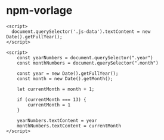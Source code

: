 # npm-vorlage


<!-- Add copy year -->

    <script>
      document.querySelector('.js-data').textContent = new Date().getFullYear();
    </script>


<!-- Current month and year -->

    <script>
        const yearNumbers = document.querySelector(".year")
        const monthNumbers = document.querySelector(".month")

        const year = new Date().getFullYear();
        const month = new Date().getMonth();

        let currentMonth = month + 1;

        if (currentMonth === 13) {
            currentMonth = 1
        }

        yearNumbers.textContent = year
        monthNumbers.textContent = currentMonth
    </script>